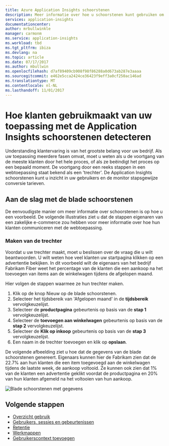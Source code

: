 ```yaml
---
title: Azure Application Insights schoorstenen
description: Meer informatie over hoe u schoorstenen kunt gebruiken om te ontdekken hoe klanten communiceert met uw toepassing.
services: application-insights
documentationcenter: 
author: mrbullwinkle
manager: carmonm
ms.service: application-insights
ms.workload: tbd
ms.tgt_pltfrm: ibiza
ms.devlang: na
ms.topic: article
ms.date: 07/17/2017
ms.author: mbullwin
ms.openlocfilehash: d7af89409cb908f98f86288a0d673ab287e3aaaa
ms.sourcegitcommit: e462e5cca2424ce36423f9eff3a0cf250ac146ad
ms.translationtype: MT
ms.contentlocale: nl-NL
ms.lasthandoff: 11/01/2017
---
```

# <a name="discover-how-customers-are-using-your-application-with-the-application-insights-funnels"></a>Hoe klanten gebruikmaakt van uw toepassing met de Application Insights schoorstenen detecteren

Understanding klantervaring is van het grootste belang voor uw bedrijf. Als uw toepassing meerdere fasen omvat, moet u weten als u de voortgang van de meeste klanten door het hele proces, of als ze beëindigt het proces op een bepaald moment. De voortgang door een reeks stappen in een webtoepassing staat bekend als een 'trechter'. De Application Insights schoorstenen kunt u inzicht in uw gebruikers en de monitor stapsgewijze conversie tarieven. 

## <a name="get-started-with-the-funnels-blade"></a>Aan de slag met de blade schoorstenen
De eenvoudigste manier om meer informatie over schoorstenen is op hoe u een voorbeeld. De volgende illustraties ziet u dat de stappen eigenaren van een zakelijke e-commerce zou hebben voor meer informatie over hoe hun klanten communiceren met de webtoepassing.  

### <a name="create-your-funnel"></a>Maken van de trechter
Voordat u uw trechter maakt, moet u beslissen over de vraag die u wilt beantwoorden. U wilt weten hoe veel klanten uw startpagina klikken op een advertentie bekijken. In dit voorbeeld wilt de eigenaars van het bedrijf Fabrikam Fiber weet het percentage van de klanten die een aankoop na het toevoegen van items aan de winkelwagen tijdens de afgelopen maand.

Hier volgen de stappen waarmee ze hun trechter maken.

1. Klik op de knop Nieuw op de blade schoorstenen.
1. Selecteer het tijdsbereik van 'Afgelopen maand' in de **tijdsbereik** vervolgkeuzelijst. 
1. Selecteer de **productpagina** gebeurtenis op basis van de **stap 1** vervolgkeuzelijst. 
1. Selecteer de **toevoegen aan winkelwagen** gebeurtenis op basis van de **stap 2** vervolgkeuzelijst.
1. Selecteer de **Klik op inkoop** gebeurtenis op basis van de **stap 3** vervolgkeuzelijst.
1. Een naam in de trechter toevoegen en klik op **opslaan**.

De volgende afbeelding ziet u hoe dat de gegevens van de blade schoorstenen genereert. Eigenaars kunnen hier de Fabrikam zien dat de 22.7% aan hun klanten die een item toegevoegd aan de winkelwagen tijdens de laatste week, de aankoop voltooid. Ze kunnen ook zien dat 1% van de klanten een advertentie geklikt voordat de productpagina en 20% van hun klanten afgemeld na het voltooien van hun aankoop.


![Blade schoorstenen met gegevens](./media/app-insights-understand-usage-patterns/funnel1.png)

## <a name="next-steps"></a>Volgende stappen
  * [Overzicht gebruik](app-insights-usage-overview.md)
  * [Gebruikers, sessies en gebeurtenissen](app-insights-usage-segmentation.md)
  * [Retentie](app-insights-usage-retention.md)
  * [Werkmappen](app-insights-usage-workbooks.md)
  * [Gebruikerscontext toevoegen](app-insights-usage-send-user-context.md)
